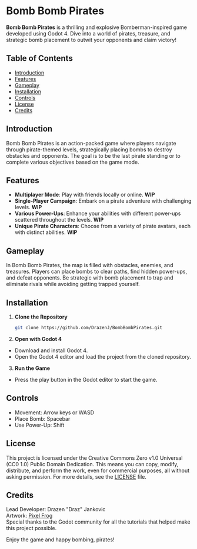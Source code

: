 # Bomb Bomb Pirates

**Bomb Bomb Pirates** is a thrilling and explosive Bomberman-inspired game developed using Godot 4. Dive into a world of pirates, treasure, and strategic bomb placement to outwit your opponents and claim victory!

## Table of Contents

- [Introduction](#introduction)
- [Features](#features)
- [Gameplay](#gameplay)
- [Installation](#installation)
- [Controls](#controls)
- [License](#license)
- [Credits](#credits)

## Introduction

Bomb Bomb Pirates is an action-packed game where players navigate through pirate-themed levels, strategically placing bombs to destroy obstacles and opponents. The goal is to be the last pirate standing or to complete various objectives based on the game mode.

## Features

- **Multiplayer Mode**: Play with friends locally or online. **WIP**
- **Single-Player Campaign**: Embark on a pirate adventure with challenging levels. **WIP**
- **Various Power-Ups**: Enhance your abilities with different power-ups scattered throughout the levels. **WIP**
- **Unique Pirate Characters**: Choose from a variety of pirate avatars, each with distinct abilities. **WIP**

## Gameplay

In Bomb Bomb Pirates, the map is filled with obstacles, enemies, and treasures. Players can place bombs to clear paths, find hidden power-ups, and defeat opponents. Be strategic with bomb placement to trap and eliminate rivals while avoiding getting trapped yourself.

## Installation

1. **Clone the Repository**
   ```sh
   git clone https://github.com/DrazenJ/BombBombPirates.git
   ```
   
2. **Open with Godot 4**
- Download and install Godot 4.
- Open the Godot 4 editor and load the project from the cloned repository.

3. **Run the Game**
- Press the play button in the Godot editor to start the game.

## Controls
- Movement: Arrow keys or WASD
- Place Bomb: Spacebar
- Use Power-Up: Shift

## License
This project is licensed under the Creative Commons Zero v1.0 Universal (CC0 1.0) Public Domain Dedication. This means you can copy, modify, distribute, and perform the work, even for commercial purposes, all without asking permission. For more details, see the [LICENSE](https://github.com/DrazenJ/BombBombPirates/blob/main/LICENSE.md) file.


## Credits
Lead Developer: Drazen "Draz" Jankovic  
Artwork: [Pixel Frog](https://pixelfrog-assets.itch.io/)  
Special thanks to the Godot community for all the tutorials that helped make this project possible.  

Enjoy the game and happy bombing, pirates!
